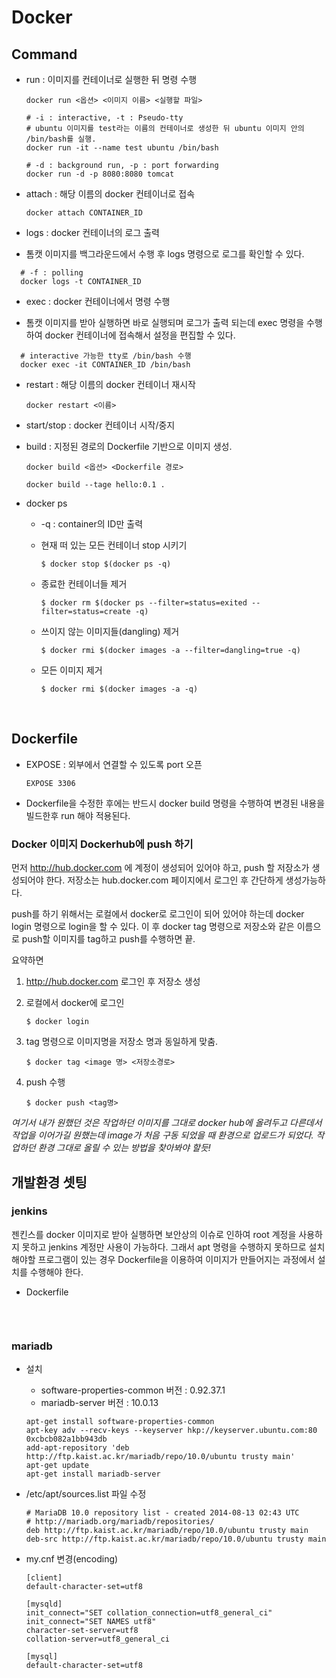 # Docker

## Command

* run : 이미지를 컨테이너로 실행한 뒤 명령 수행

  ```shell
  docker run <옵션> <이미지 이름> <실행할 파일>
  ```

  ```shell
  # -i : interactive, -t : Pseudo-tty
  # ubuntu 이미지를 test라는 이름의 컨테이너로 생성한 뒤 ubuntu 이미지 안의 /bin/bash를 실행.
  docker run -it --name test ubuntu /bin/bash
  ```

  ```shell
  # -d : background run, -p : port forwarding
  docker run -d -p 8080:8080 tomcat
  ```

* attach : 해당 이름의 docker 컨테이너로 접속

  ```shell
  docker attach CONTAINER_ID
  ```



* logs : docker 컨테이너의 로그 출력


* 톰캣 이미지를 백그라운드에서 수행 후 logs 명령으로 로그를 확인할 수 있다.

```shell
  # -f : polling
  docker logs -t CONTAINER_ID
```

* exec : docker 컨테이너에서 명령 수행


* 톰캣 이미지를 받아 실행하면 바로 실행되며 로그가 출력 되는데 exec 명령을 수행하여 docker 컨테이너에 접속해서 설정을 편집할 수 있다.

```shell
  # interactive 가능한 tty로 /bin/bash 수행
  docker exec -it CONTAINER_ID /bin/bash
```

* restart : 해당 이름의 docker 컨테이너 재시작

  ```shell
  docker restart <이름>
  ```



* start/stop : docker 컨테이너 시작/중지

* build : 지정된 경로의 Dockerfile 기반으로 이미지 생성.

  ```shell
  docker build <옵션> <Dockerfile 경로>
  ```

  ```shell
  docker build --tage hello:0.1 .
  ```

* docker ps


  * -q : container의 ID만 출력

  * 현재 떠 있는 모든 컨테이너 stop 시키기

    ```shell
    $ docker stop $(docker ps -q)
    ```

  * 종료한 컨테이너들 제거

    ```shell
    $ docker rm $(docker ps --filter=status=exited --filter=status=create -q)
    ```

  * 쓰이지 않는 이미지들(dangling) 제거

    ```shell
    $ docker rmi $(docker images -a --filter=dangling=true -q)
    ```

  * 모든 이미지 제거

    ```shell
    $ docker rmi $(docker images -a -q)
    ```

    ​


## Dockerfile


* EXPOSE : 외부에서 연결할 수 있도록 port 오픈

  ```shell
  EXPOSE 3306
  ```

* Dockerfile을 수정한 후에는 반드시 docker build 명령을 수행하여 변경된 내용을 빌드한후 run 해야 적용된다.




### Docker 이미지 Dockerhub에 push 하기

먼저 http://hub.docker.com 에 계정이 생성되어 있어야 하고, push 할 저장소가 생성되어야 한다. 저장소는 hub.docker.com 페이지에서 로그인 후 간단하게 생성가능하다. 

push를 하기 위해서는 로컬에서 docker로 로그인이 되어 있어야 하는데 docker login 명령으로 login을 할 수 있다. 이 후 docker tag 명령으로 저장소와 같은 이름으로 push할 이미지를 tag하고 push를 수행하면 끝. 



요약하면

1. http://hub.docker.com 로그인 후 저장소 생성

2. 로컬에서 docker에 로그인

   ```shell
   $ docker login
   ```

3. tag 명령으로 이미지명을 저장소 명과 동일하게 맞춤.

   ```shell
   $ docker tag <image 명> <저장소경로>
   ```

4. push 수행

   ```shell
   $ docker push <tag명>
   ```



*여기서 내가 원했던 것은 작업하던 이미지를 그대로 docker hub에 올려두고 다른데서 작업을 이어가길 원했는데 image가 처음 구동 되었을 때 환경으로 업로드가 되었다. 작업하던 환경 그대로 올릴 수 있는 방법을 찾아봐야 할듯!*



## 개발환경 셋팅

### jenkins

젠킨스를 docker 이미지로 받아 실행하면 보안상의 이슈로 인하여 root 계정을 사용하지 못하고 jenkins 계정만 사용이 가능하다. 그래서 apt 명령을 수행하지 못하므로 설치해야할 프로그램이 있는 경우 Dockerfile을 이용하여 이미지가 만들어지는 과정에서 설치를 수행해야 한다.

* Dockerfile

  ```

  ```

  ​

### mariadb

* 설치

  - software-properties-common 버전 : 0.92.37.1
  - mariadb-server 버전 : 10.0.13

  ```shell
  apt-get install software-properties-common
  apt-key adv --recv-keys --keyserver hkp://keyserver.ubuntu.com:80 0xcbcb082a1bb943db
  add-apt-repository 'deb http://ftp.kaist.ac.kr/mariadb/repo/10.0/ubuntu trusty main'
  apt-get update
  apt-get install mariadb-server
  ```

* /etc/apt/sources.list 파일 수정

  ```shell
  # MariaDB 10.0 repository list - created 2014-08-13 02:43 UTC
  # http://mariadb.org/mariadb/repositories/
  deb http://ftp.kaist.ac.kr/mariadb/repo/10.0/ubuntu trusty main
  deb-src http://ftp.kaist.ac.kr/mariadb/repo/10.0/ubuntu trusty main
  ```

* my.cnf 변경(encoding)

  ```shell
  [client]
  default-character-set=utf8

  [mysqld]
  init_connect="SET collation_connection=utf8_general_ci" 
  init_connect="SET NAMES utf8" 
  character-set-server=utf8
  collation-server=utf8_general_ci

  [mysql]
  default-character-set=utf8
  ```

  ​